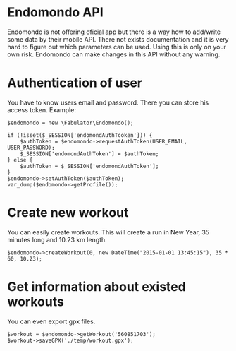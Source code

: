 Endomondo API
============

Endomondo is not offering oficial app but there is a way how to add/write some data by their mobile API. There not exists documentation and it is very hard to figure out which parameters can be used. Using this is only on your own risk. Endomondo can make changes in this API without any warning.

# Authentication of user
You have to know users email and password. There you can store his access token. Example:
```
$endomondo = new \Fabulator\Endomondo();

if (!isset($_SESSION['endomondAuthTcoken'])) {
    $authToken = $endomondo->requestAuthToken(USER_EMAIL, USER_PASSWORD);
    $_SESSION['endomondAuthToken'] = $authToken;
} else {
    $authToken = $_SESSION['endomondAuthToken'];
}
$endomondo->setAuthToken($authToken);
var_dump($endomondo->getProfile());
```

# Create new workout
You can easily create workouts. This will create a run in New Year, 35 minutes long and 10.23 km length.
```
$endomondo->createWorkout(0, new DateTime("2015-01-01 13:45:15"), 35 * 60, 10.23);
```

# Get information about existed workouts
You can even export gpx files.
```
$workout = $endomondo->getWorkout('560851703');
$workout->saveGPX('./temp/workout.gpx');
```
